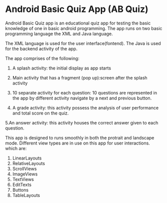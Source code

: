 

# Android Basic Quiz App (AB Quiz)

Android Basic Quiz app is an educational quiz app for testing the basic knowledge of one in basic android programming.
The app runs on two basic programming language the XML and Java language. 

The XML language is used for the user interface(fontend).
The Java is used for the backend activity of the app.

The app comprises of the following:
1. A splash activity: the initial display as app starts

2. Main activity that has a fragment (pop up):screen after the splash activity

3. 10 separate activity for each question: 10 questions are represented in the app by different activity navigate by a 
	next and previous button.
 
4. A grade activity: this activity possess the analysis of user performance and total score on the quiz.

5.An answer activity: this activity houses the correct answer given to each question.


This app is designed to runs smoothly in both the protrait and landscape mode.
Different view types are in use on this app for user interactions. which are:
1. LinearLayouts
2. RelativeLayouts
3. ScrollViews
4. ImageViews
5. TextViews
6. EditTexts
7. Buttons
8. TableLayouts
